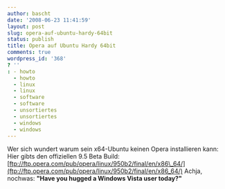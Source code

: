 ```yaml
---
author: bascht
date: '2008-06-23 11:41:59'
layout: post
slug: opera-auf-ubuntu-hardy-64bit
status: publish
title: Opera auf Ubuntu Hardy 64bit
comments: true
wordpress_id: '368'
? ''
: - howto
  - howto
  - linux
  - linux
  - software
  - software
  - unsortiertes
  - unsortiertes
  - windows
  - windows
---
```


Wer sich wundert warum sein x64-Ubuntu keinen Opera installieren
kann: Hier gibts den offiziellen 9.5 Beta Build:
[ftp://ftp.opera.com/pub/opera/linux/950b2/final/en/x86\_64/](ftp://ftp.opera.com/pub/opera/linux/950b2/final/en/x86_64/)
Achja, nochwas: **"Have you hugged a Windows Vista user today?"**



